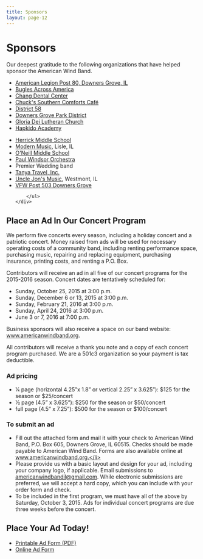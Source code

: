 ```yaml
---
title: Sponsors
layout: page-12
---
```



# Sponsors

Our deepest gratitude to the following organizations that have helped sponsor the American Wind Band.

<div class="row">
    <div class="col-sm-6">
        <ul class="list-unstyled">
            <li><a href="http://www.post80.org" target="_blank">American Legion Post 80, Downers Grove, IL</a></li>
            <li><a href="http://buglesacrossamerica.org" target="_blank">Bugles Across America</a></li>
            <li><a href="http://www.changdentalcenter.com" target="_blank">Chang Dental Center</a></li>
            <li><a href="http://chuckscafedarien.com" target="_blank">Chuck's Southern Comforts Café</a></li>
            <li><a href="http://www.dg58.org" target="_blank">District 58</a></li>
            <li><a href="http://www.dgparks.org" target="_blank">Downers Grove Park District</a></li>
            <li><a href="http://www.gloriadeichurch.org" target="_blank">Gloria Dei Lutheran Church</a></li>
            <li><a href="http://s420747875.onlinehome.us" target="_blank">Hapkido Academy</a></li>
        </ul>
    </div>
    <div class="col-sm-6">
        <ul class="list-unstyled">
            <li><a href="http://www.dg58.org/he" target="_blank">Herrick Middle School</a></li>
            <li><a href="http://www.modernmusiclisle.com" target="_blank">Modern Music</a>, Lisle, IL</li>
            <li><a href="http://www.dg58.org/on" target="_blank">O'Neill Middle School</a></li>
            <li><a href="http://www.paulwindsororchestra.com" target="_blank">Paul Windsor Orchestra</a></li>
            <li>Premier Wedding band</li>
            <li><a href="http://www.tanyatravelinc.com" target="_blank">Tanya Travel, Inc.</a></li>
            <li><a href="http://www.unclejonsmusic.com" target="_blank">Uncle Jon's Music</a>, Westmont, IL</li>
            <li><a href="http://www.vfw503.org" target="_blank">VFW Post 503 Downers Grove</a></li>

        </ul>
    </div>
</div>

## <a id="place-an-ad"></a>Place an Ad In Our Concert Program


We perform five concerts every season, including a holiday concert and a patriotic concert. Money raised from ads will be used for necessary operating costs of a community band, including renting performance space, purchasing music, repairing and replacing equipment, purchasing insurance, printing costs, and renting a P.O. Box.

Contributors will receive an ad in all five of our concert programs for the 2015-2016 season. Concert dates are tentatively scheduled for:


- Sunday, October 25, 2015 at 3:00 p.m.
- Sunday, December 6 or 13, 2015 at 3:00 p.m.
- Sunday, February 21, 2016 at 3:00 p.m.
- Sunday, April 24, 2016 at 3:00 p.m.
- June 3 or 7, 2016 at 7:00 p.m.

Business sponsors will also receive a space on our band website: www.americanwindband.org.

All contributors will receive a thank you note and a copy of each concert program purchased. We are a 501c3 organization so your payment is tax deductible.

### Ad pricing

- 1⁄4 page (horizontal 4.25”x 1.8” or vertical 2.25” x 3.625”): $125 for the season or $25/concert
- 1⁄2 page (4.5” x 3.625”): $250 for the season or $50/concert
- full page (4.5” x 7.25”): $500 for the season or $100/concert


### To submit an ad

- Fill out the attached form and mail it with your check to American Wind Band, P.O. Box 605, Downers Grove, IL 60515. Checks should be made payable to American Wind Band. Forms are also available online at www.americanwindband.org.</li>
- Please provide us with a basic layout and design for your ad, including your company logo, if applicable. Email submissions to americanwindbandil@gmail.com. While electronic submissions are preferred, we will accept a hard copy, which you can include with your order form and check.</li>
- To be included in the first program, we must have all of the above by Saturday, October 3, 2015. Ads for individual concert programs are due three weeks before the concert.</li>		            

## Place Your Ad Today!

- [Printable Ad Form (PDF)]("/files/ad-form-2015.pdf")
- [Online Ad Form](https://docs.google.com/forms/d/1s55DJif0Z29gJ65bdsFIsh4oQ8Kmb74pjYvSvaBUX9E/viewform?usp=send_form)
